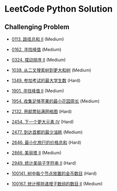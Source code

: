 # LeetCode Python Solution

## Challenging Problem

- [0113. 路径总和 II][link] (Medium)

[link]: https://leetcode.cn/problems/path-sum-ii/

- [0162. 寻找峰值][link] (Medium)

[link]: https://leetcode.cn/problems/find-peak-element/

- [0324. 摆动排序 II][link] (Medium)

[link]: https://leetcode.cn/problems/wiggle-sort-ii/

- [1038. 从二叉搜索树到更大和树][link] (Medium)

[link]: https://leetcode.cn/problems/binary-search-tree-to-greater-sum-tree/

- [1349. 参加考试的最大学生数][link] (Hard)

[link]: https://leetcode.cn/problems/maximum-students-taking-exam/

- [1901. 寻找峰值 II][link] (Medium)

[link]: https://leetcode.cn/problems/find-a-peak-element-ii/

- [1954. 收集足够苹果的最小花园周长][link] (Medium)

[link]: https://leetcode.cn/problems/minimum-garden-perimeter-to-collect-enough-apples/

- [2132. 用邮票贴满网格图][link] (Hard)

[link]: https://leetcode.cn/problems/stamping-the-grid/

- [2454. 下一个更大元素 IV][link] (Hard)

[link]: https://leetcode.cn/problems/next-greater-element-iv/

- [2477. 到达首都的最少油耗][link] (Medium)

[link]: https://leetcode.cn/problems/minimum-fuel-cost-to-report-to-the-capital/

- [2646. 最小化旅行的价格总和][link] (Hard)

[link]: https://leetcode.cn/problems/minimize-the-total-price-of-the-trips/

- [2866. 美丽塔 II][link] (Medium)

[link]: https://leetcode.cn/problems/beautiful-towers-ii/

- [2949. 统计美丽子字符串 II][link] (Hard)

[link]: https://leetcode.cn/contest/weekly-contest-373/problems/count-beautiful-substrings-ii/

- [100141. 树中每个节点放置的金币数目][link] (Hard)

[link]: https://leetcode.cn/contest/biweekly-contest-120/problems/find-number-of-coins-to-place-in-tree-nodes/

- [100167. 统计移除递增子数组的数目 II][link] (Medium)

[link]: https://leetcode.cn/contest/biweekly-contest-120/problems/count-the-number-of-incremovable-subarrays-ii/